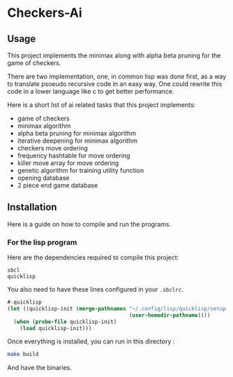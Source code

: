 # Checkers-Ai

## Usage

This project implements the minimax along with alpha beta pruning for the game of checkers.

There are two implementation, one, in common lisp was done first, as a way to translate psoeudo recursive code in an easy way. One could rewrite this code in a lower language like c to get better performance.

Here is a short list of ai related tasks that this project implements:

- game of checkers
- minimax algorithm
- alpha beta pruning for minimax algorithm
- iterative deepening for minimax algorithm
- checkers move ordering
- frequency hashtable for move ordering
- killer move array for move ordering
- genetic algorithm for training utility function
- opening database
- 2 piece end game database

## Installation

Here is a guide on how to compile and run the programs.

### For the lisp program

Here are the dependencies required to compile this project:

```
sbcl
quicklisp
```

You also need to have these lines configured in your `.sbclrc`.

```lisp
#-quicklisp
(let ((quicklisp-init (merge-pathnames "~/.config/lisp/quicklisp/setup.lisp"
                                       (user-homedir-pathname))))
  (when (probe-file quicklisp-init)
    (load quicklisp-init)))
```

Once everything is installed, you can run in this directory : 

```bash
make build
```

And have the binaries.
